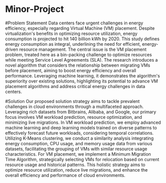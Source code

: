 # Minor-Project

#Problem Statement
Data centers face urgent challenges in energy efficiency, especially regarding Virtual Machine (VM) placement. Despite virtualization's benefits in optimizing resource utilization, energy consumption is projected to hit 140 billion kWh by 2020. This study defines energy consumption as integral, underlining the need for efficient, energy-driven resource management. The central issue is the VM placement problem, treated here as a bin-packing challenge to optimize resources while meeting Service Level Agreements (SLA). The research introduces a novel algorithm that considers the relationship between migrating VMs before placement, aiming to boost energy efficiency and overall performance. Leveraging machine learning, it demonstrates the algorithm's superiority over existing solutions, highlighting its potential to advance VM placement algorithms and address critical energy challenges in data centers.

#Solution
Our proposed solution strategy aims to tackle prevalent challenges in cloud environments through a multifaceted approach. Leveraging rich datasets from Bitbrains, Alibaba, and Google, our primary focus involves VM workload prediction, resource optimization, and minimizing live migrations. In VM workload prediction, we employ advanced machine learning and deep learning models trained on diverse patterns to effectively forecast future workloads, considering temporal correlations. Utilizing K-Means clustering, we conduct a similarity analysis integrating energy consumption, CPU usage, and memory usage data from various datasets, facilitating the grouping of VMs with similar resource usage characteristics. For VM placement, we implement a Minimum Migration Time Algorithm, strategically selecting VMs for relocation based on current resource usage and historical patterns. This holistic strategy aims to optimize resource utilization, reduce live migrations, and enhance the overall efficiency and performance of cloud environments.
